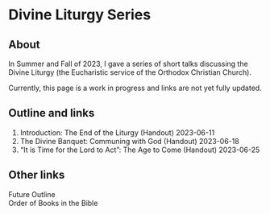 # Divine Liturgy Series

## About
In Summer and Fall of 2023, I gave a series of short talks discussing the Divine Liturgy (the Eucharistic service of the Orthodox Christian Church).

Currently, this page is a work in progress and links are not yet fully updated.

## Outline and links
1. Introduction: The End of the Liturgy (Handout) 2023-06-11
2. The Divine Banquet: Communing with God (Handout) 2023-06-18
3. “It is Time for the Lord to Act”: The Age to Come (Handout) 2023-06-25

## Other links
Future Outline  
Order of Books in the Bible  
